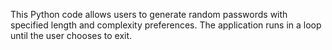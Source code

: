 This Python code allows users to generate random passwords with specified length and complexity preferences. The application runs in a loop until the user chooses to exit.





